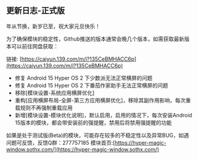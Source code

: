 ## 更新日志-正式版

年从节换，新岁已至，祝大家元旦快乐！

为了确保模块的稳定性，Github推送的版本通常会晚几个版本，如需获取最新版本可以前往网盘获取：

链接: [https://caiyun.139.com/m/i?135CeBMHACC6p](https://caiyun.139.com/m/i?135CeBMHACC6p)


- 修复 Android 15 Hyper OS 2 下少数派无法正常横屏的问题
- 修复 Android 15 Hyper OS 2 下番茄作家助手无法正常横屏的问题
- 移除[模块设置-系统应用横屏优化]
- 重构[应用横屏布局-全屏-第三方应用横屏优化]，移除其副作用影响，每次重载规则不再强制重载应用
- 新增[模块设置-模块优化说明]，默认启用，启用的情况下，每次安装Android 15版本的模块，都会带安装前的强提醒，禁用后将禁用强提醒的功能

如果是处于测试版(Beta)的模块，可能存在较多的不稳定性以及异常BUG，如遇问题可反馈，反馈Q群：277757185
模块首页:[https://hyper-magic-window.sothx.com/](https://hyper-magic-window.sothx.com/)